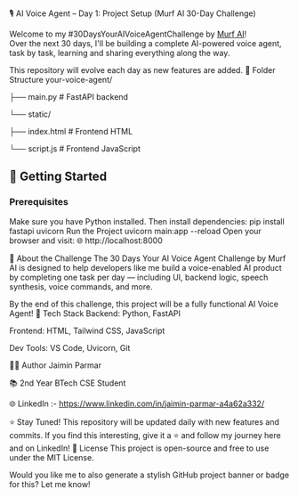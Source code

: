 🎙️ AI Voice Agent – Day 1: Project Setup (Murf AI 30-Day Challenge)

Welcome to my #30DaysYourAIVoiceAgentChallenge by [Murf AI](https://murf.ai)!  
Over the next 30 days, I'll be building a complete AI-powered voice agent, task by task, learning and sharing everything along the way.

This repository will evolve each day as new features are added.
 📁 Folder Structure
your-voice-agent/

├── main.py # FastAPI backend

└── static/

├── index.html # Frontend HTML

└── script.js # Frontend JavaScript

## 🚀 Getting Started

### Prerequisites

Make sure you have Python installed. Then install dependencies: pip install fastapi uvicorn
Run the Project
uvicorn main:app --reload
Open your browser and visit:
🌐 http://localhost:8000

🧠 About the Challenge
The 30 Days Your AI Voice Agent Challenge by Murf AI is designed to help developers like me build a voice-enabled AI product by completing one task per day — including UI, backend logic, speech synthesis, voice commands, and more.

By the end of this challenge, this project will be a fully functional AI Voice Agent!
📌 Tech Stack
Backend: Python, FastAPI

Frontend: HTML, Tailwind CSS, JavaScript

Dev Tools: VS Code, Uvicorn, Git

👨‍💻 Author
Jaimin Parmar

📚 2nd Year BTech CSE Student

🌐 LinkedIn :- https://www.linkedin.com/in/jaimin-parmar-a4a62a332/

⭐ Stay Tuned!
This repository will be updated daily with new features and commits.
If you find this interesting, give it a ⭐ and follow my journey here and on LinkedIn!
🏁 License
This project is open-source and free to use under the MIT License.

Would you like me to also generate a stylish GitHub project banner or badge for this? Let me know!


